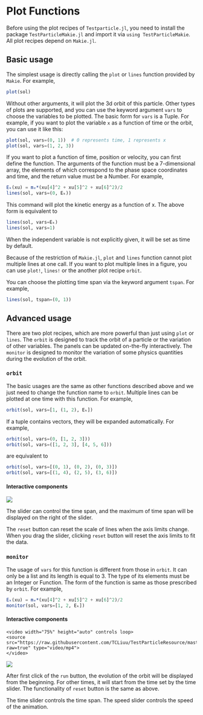 # Plot Functions

Before using the plot recipes of `Testparticle.jl`, you need to install the package `TestParticleMakie.jl` and import it via `using TestParticleMakie`. All plot recipes depend on `Makie.jl`.

## Basic usage

The simplest usage is directly calling the `plot` or `lines` function provided by `Makie`. For example,

```julia
plot(sol)
```

Without other arguments, it will plot the 3d orbit of this particle. Other types of plots are supported, and you can use the keyword argument `vars` to choose the variables to be plotted. The basic form for `vars` is a Tuple. For example, if you want to plot the variable `x` as a function of time or the orbit, you can use it like this:

```julia
plot(sol, vars=(0, 1))  # 0 represents time, 1 represents x
plot(sol, vars=(1, 2, 3))
```

If you want to plot a function of time, position or velocity, you can first define the function. The arguments of the function must be a 7-dimensional array, the elements of which correspond to the phase space coordinates and time, and the return value must be a Number. For example,

```julia
Eₖ(xu) = mₑ*(xu[4]^2 + xu[5]^2 + xu[6]^2)/2
lines(sol, vars=(0, Eₖ))
```

This command will plot the kinetic energy as a function of x. The above form is equivalent to

```julia
lines(sol, vars=Eₖ)
lines(sol, vars=1)
```

When the independent variable is not explicitly given, it will be set as time by default.

Because of the restriction of `Makie.jl`, `plot` and `lines` function cannot plot multiple lines at one call. If you want to plot multiple lines in a figure, you can use `plot!`, `lines!` or the another plot recipe `orbit`.

You can choose the plotting time span via the keyword argument `tspan`. For example,

```julia
lines(sol, tspan=(0, 1))
```

## Advanced usage

There are two plot recipes, which are more powerful than just using `plot` or `lines`. The `orbit` is designed to track the orbit of a particle or the variation of other variables. The panels can be updated on-the-fly interactively. The `monitor` is designed to monitor the variation of some physics quantities during the evolution of the orbit.

### `orbit`

The basic usages are the same as other functions described above and we just need to change the function name to `orbit`. Multiple lines can be plotted at one time with this function. For example,

```julia
orbit(sol, vars=[1, (1, 2), Eₖ])
```

If a tuple contains vectors, they will be expanded automatically. For example,

```julia
orbit(sol, vars=(0, [1, 2, 3]))
orbit(sol, vars=([1, 2, 3], [4, 5, 6]))
```

are equivalent to

```julia
orbit(sol, vars=[(0, 1), (0, 2), (0, 3)])
orbit(sol, vars=[(1, 4), (2, 5), (3, 6)])
```

#### Interactive components

![](../figures/orbit_example.png)

The slider can control the time span, and the maximum of time span will be displayed on the right of the slider.

The `reset` button can reset the scale of lines when the axis limits change. When you drag the slider, clicking `reset` button will reset the axis limits to fit the data.

### `monitor`

The usage of `vars` for this function is different from those in `orbit`. It can only be a list and its length is equal to 3. The type of its elements must be an Integer or Function. The form of the function is same as those prescribed by `orbit`. For example,

```julia
Eₖ(xu) = mₑ*(xu[4]^2 + xu[5]^2 + xu[6]^2)/2
monitor(sol, vars=[1, 2, Eₖ])
```

#### Interactive components

```@raw html
<video width="75%" height="auto" controls loop>
<source src="https://raw.githubusercontent.com/TCLiuu/TestParticleResource/master/videos/monitor.mp4?raw=true" type="video/mp4">
</video>
```

![](../figures/monitor_example.png)

After first click of the `run` button, the evolution of the orbit will be displayed from the beginning. For other times, it will start from the time set by the time slider. The functionality of `reset` button is the same as above.

The time slider controls the time span. The speed slider controls the speed of the animation.
